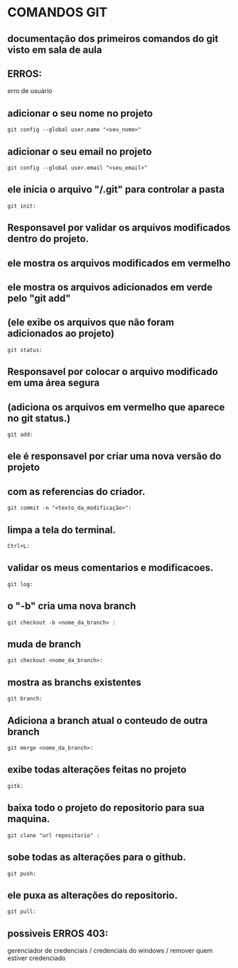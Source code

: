 # COMANDOS GIT
## documentação dos primeiros comandos do git visto em sala de aula

## ERROS:
erro de usuário

## adicionar o seu nome no projeto
````
git config --global user.name "<seu_nome>" 

````
##  adicionar o seu email no projeto
````
git config --global user.email "<seu_email>"

````
##  ele inicia o arquivo "/.git" para controlar a pasta
````
git init:
````
##  Responsavel por validar os arquivos modificados dentro do projeto.
##  ele mostra os arquivos modificados em vermelho
##  ele mostra os arquivos adicionados em verde pelo "git add"
##  (ele exibe os arquivos que não foram adicionados ao projeto)
````
git status: 
````
##  Responsavel por colocar o arquivo modificado em uma área segura
##  (adiciona os arquivos em vermelho que aparece no git status.)
````
git add: 
````
##  ele é responsavel por criar uma nova versão do projeto
##  com as referencias do criador.
````
git commit -n "<texto_da_modificação>": 
````

 ##  limpa a tela do terminal.
````
Ctrl+L:
````
 ##  validar os meus comentarios e modificacoes.
````
git log:
````
##   o "-b" cria uma nova branch
````
git checkout -b <nome_da_branch> :
````
##  muda de branch
````
git checkout <nome_da_branch>: 
````
##  mostra as branchs existentes
````
git branch: 
````
##   Adiciona a branch atual o conteudo de outra branch
````
git merge <nome_da_branch>:
````
##  exibe todas alterações feitas no projeto
````
gitk: 
````
##   baixa todo o projeto do repositorio para sua maquina.
````
git clone "url repositorio" :
````
##  sobe todas as alterações para o github.
````
git push: 
````
##   ele puxa as alterações do repositorio.
````
git pull:
````

##  possiveis ERROS 403:

gerenciador de credenciais / credenciais do windows / remover quem estiver credenciado
